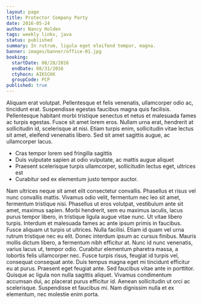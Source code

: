 ```yaml
---
layout: page
title: Protector Company Party
date: 2016-05-24
author: Nancy Holden
tags: weekly links, java
status: published
summary: In rutrum, ligula eget eleifend tempor, magna.
banner: images/banner/office-01.jpg
booking:
  startDate: 08/28/2016
  endDate: 08/31/2016
  ctyhocn: AIKSCHX
  groupCode: PCP
published: true
---
```

Aliquam erat volutpat. Pellentesque et felis venenatis, ullamcorper odio ac, tincidunt erat. Suspendisse egestas faucibus magna quis facilisis. Pellentesque habitant morbi tristique senectus et netus et malesuada fames ac turpis egestas. Fusce sit amet lorem eros. Nullam urna erat, hendrerit at sollicitudin id, scelerisque at nisi. Etiam turpis enim, sollicitudin vitae lectus sit amet, eleifend venenatis libero. Sed sit amet sagittis augue, ac ullamcorper lacus.

* Cras tempor lorem sed fringilla sagittis
* Duis vulputate sapien at odio vulputate, ac mattis augue aliquet
* Praesent scelerisque turpis ullamcorper, sollicitudin lectus eget, ultrices est
* Curabitur sed ex elementum justo tempor auctor.

Nam ultrices neque sit amet elit consectetur convallis. Phasellus et risus vel nunc convallis mattis. Vivamus odio velit, fermentum nec leo sit amet, fermentum tristique nisi. Phasellus ut eros volutpat, vestibulum ante sit amet, maximus sapien. Morbi hendrerit, sem eu maximus iaculis, lacus purus tempor libero, in tristique ligula augue vitae nunc. Ut vitae libero turpis. Interdum et malesuada fames ac ante ipsum primis in faucibus. Fusce aliquam ut turpis ut ultrices. Nulla facilisi. Etiam id quam vel urna rutrum tristique nec eu elit. Donec interdum ipsum ac cursus finibus. Mauris mollis dictum libero, a fermentum nibh efficitur at. Nunc id nunc venenatis, varius lacus ut, tempor odio. Curabitur elementum pharetra massa, a lobortis felis ullamcorper nec. Fusce turpis risus, feugiat id turpis vel, consequat consequat ante.
Duis tempus magna eget mi tincidunt efficitur eu at purus. Praesent eget feugiat ante. Sed faucibus vitae ante in porttitor. Quisque ac ligula non nulla sagittis aliquet. Vivamus condimentum accumsan dui, ac placerat purus efficitur id. Aenean sollicitudin ut orci ac scelerisque. Suspendisse et faucibus mi. Nam dignissim nulla et ex elementum, nec molestie enim porta.

